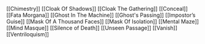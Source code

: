 [[Chimestry]]
[[Cloak Of Shadows]]
[[Cloak The Gathering]]
[[Conceal]]
[[Fata Morgana]]
[[Ghost In The Machine]]
[[Ghost's Passing]]
[[Impostor’s Guise]]
[[Mask Of A Thousand Faces]]
[[Mask Of Isolation]]
[[Mental Maze]]
[[Mind Masque]]
[[Silence of Death]]
[[Unseen Passage]]
[[Vanish]]
[[Ventriloquism]]





















